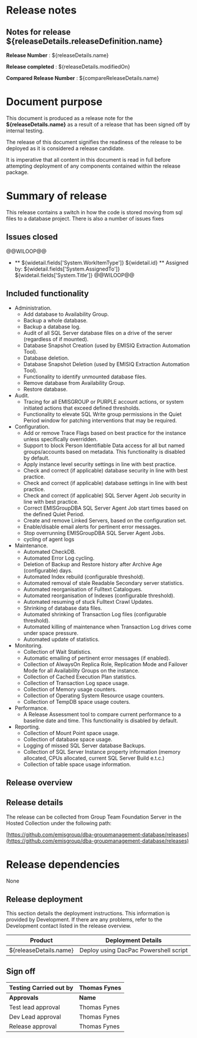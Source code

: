 
# Release notes
## Notes for release  ${releaseDetails.releaseDefinition.name}

**Release Number**  : ${releaseDetails.name}

**Release completed** : ${releaseDetails.modifiedOn}

**Compared Release Number**  : ${compareReleaseDetails.name}


# Document purpose

This document is produced as a release note for the **${releaseDetails.name}** as a result of a release that has been signed off by internal testing.

The release of this document signifies the readiness of the release to be deployed as it is considered a release candidate.

It is imperative that all content in this document is read in full before attempting deployment of any components contained within the release package.

# Summary of release

This release contains a switch in how the code is stored moving from sql files to a database project. There is also a number of issues fixes

## Issues closed

@@WILOOP@@
* ** ${widetail.fields['System.WorkItemType']} ${widetail.id} ** Assigned by: ${widetail.fields['System.AssignedTo']}  ${widetail.fields['System.Title']}
@@WILOOP@@


## Included functionality

*	Administration.
    *	Add database to Availability Group.
    *	Backup a whole database.
    *	Backup a database log.
    *	Audit of all SQL Server database files on a drive of the server (regardless of if mounted).
    *	Database Snapshot Creation (used by EMISIQ Extraction Automation Tool).
    *	Database deletion.
    *	Database Snapshot Deletion (used by EMISIQ Extraction Automation Tool).
    *	Functionality to identify unmounted database files.
    *	Remove database from Availability Group.
    *	Restore database.
*	Audit.
    *	Tracing for all EMISGROUP or PURPLE account actions, or system initiated actions that exceed defined thresholds.
    *	Functionality to elevate SQL Write group permissions in the Quiet Period window for patching interventions that may be required.
*	Configuration.
    *	Add or remove Trace Flags based on best practice for the instance unless specifically overridden.
    *	Support to block Person Identifiable Data access for all but named groups/accounts based on metadata. This functionality is disabled by default.
    *	Apply instance level security settings in line with best practice.
    *	Check and correct (if applicable) database security in line with best practice. 
    *	Check and correct (if applicable) database settings in line with best practice. 
    *	Check and correct (if applicable) SQL Server Agent Job security in line with best practice.
    *	Correct EMISGroupDBA SQL Server Agent Job start times based on the defined Quiet Period.
    *	Create and remove Linked Servers, based on the configuration set.
    *	Enable/disable email alerts for pertinent error messages.
    *	Stop overrunning EMISGroupDBA SQL Server Agent Jobs.
    *	cycling of agent logs
*	Maintenance.
    *	Automated CheckDB.
    *	Automated Error Log cycling.
    *	Deletion of Backup and Restore history after Archive Age (configurable) days.
    *	Automated Index rebuild (configurable threshold).
    *	Automated removal of stale Readable Secondary server statistics.
    *	Automated reorganisation of Fulltext Catalogues.
    *	Automated reorganisation of Indexes (configurable threshold).
    *	Automated resuming of stuck Fulltext Crawl Updates.
    *	Shrinking of database data files.
    *	Automated shrinking of Transaction Log files (configurable threshold).
    *	Automated killing of maintenance when Transaction Log drives come under space pressure.
    *	Automated update of statistics.
*	Monitoring.
    *	Collection of Wait Statistics.
    *	Automatic emailing of pertinent error messages (if enabled).
    *	Collection of AlwaysOn Replica Role, Replication Mode and Failover Mode for all Availability Groups on the instance.
    *	Collection of Cached Execution Plan statistics.
    *	Collection of Transaction Log space usage.
    *	Collection of Memory usage counters.
    *	Collection of Operating System Resource usage counters.
    *	Collection of TempDB space usage couters.
*	Performance.
    *	A Release Assessment tool to compare current performance to a baseline date and time. This functionality is disabled by default.
*	Reporting.
    *	Collection of Mount Point space usage.
    *	Collection of database space usage.
    *	Logging of missed SQL Server database Backups.
    *	Collection of SQL Server Instance property information (memory allocated, CPUs allocated, current SQL Server Build e.t.c.)
    *	Collection of table space usage information.


## Release overview


## Release details

The release can be collected from Group Team Foundation Server in the Hosted Collection under the following path:

[https://github.com/emisgroup/dba-groupmanagement-database/releases](https://github.com/emisgroup/dba-groupmanagement-database/releases)

# Release dependencies

None


## Release deployment

This section details the deployment instructions. This information is provided by Development. If there are any problems, refer to the Development contact listed in the release overview.


|Product| Deployment Details  |
|--|--|
| ${releaseDetails.name} |  Deploy using DacPac Powershell script|


## Sign off

|Testing Carried out by| Thomas Fynes |
|--|--|
| **Approvals** | **Name**  |
|Test lead approval| Thomas Fynes|
|Dev Lead approval|Thomas Fynes   |
|Release approval| Thomas Fynes  |
